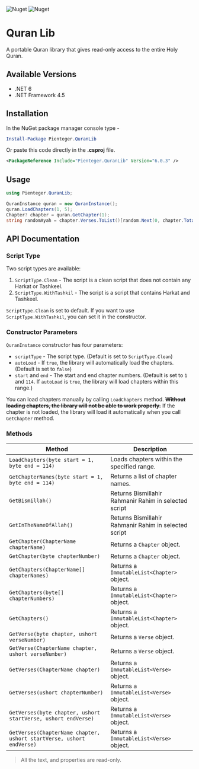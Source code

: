![Nuget](https://img.shields.io/nuget/dt/Pienteger.QuranLib?style=flat-square)
![Nuget](https://img.shields.io/nuget/v/Pienteger.QuranLib?style=flat-square)

# Quran Lib

A portable Quran library that gives read-only access to the entire Holy Quran.

## Available Versions

* .NET 6
* .NET Framework 4.5

## Installation

In the NuGet package manager console type -

```powershell
Install-Package Pienteger.QuranLib
```
Or paste this code directly in the **.csproj** file.

```xml
<PackageReference Include="Pienteger.QuranLib" Version="6.0.3" />
```

## Usage

```csharp
using Pienteger.QuranLib;
```
```csharp
QuranInstance quran = new QuranInstance();
quran.LoadChapters(1, 5);
Chapter? chapter = quran.GetChapter(1);
string randomAyah = chapter.Verses.ToList()[random.Next(0, chapter.TotalVerse)].Text;
```

## API Documentation

### Script Type

Two script types are available:

1. `ScriptType.Clean` - The script is a clean script that does not contain any Harkat or Tashkeel.
2. `ScriptType.WithTashkil` - The script is a script that contains Harkat and Tashkeel.

`ScriptType.Clean` is set to default. If you want to use `ScriptType.WithTashkil`, you can set it in the constructor.

### Constructor Parameters

`QuranInstance` constructor has four parameters:

* `scriptType` - The script type. (Default is set to `ScriptType.Clean`)
* `autoLoad` - If `true`, the library will automatically load the chapters. (Default is set to `false`)
* `start` and `end` - The start and end chapter numbers. (Default is set to `1` and `114`. If `autoLoad` is `true`, the library will load chapters within this range.)

You can load chapters manually by calling `LoadChapters` method. ~~**Without loading chapters, the library will not be able to work properly.**~~ If the chapter is not loaded, the library will load it automatically when you call `GetChapter` method.

### Methods


| Method                                                               | Description                                |
| -------------------------------------------------------------------- | ------------------------------------------ |
| `LoadChapters(byte start = 1, byte end = 114)`                       | Loads chapters within the specified range. |
| `GetChapterNames(byte start = 1, byte end = 114)`                    | Returns a list of chapter names.           |
| `GetBismillah()`											           | Returns Bismillahir Rahmanir  Rahim in selected script |
| `GetInTheNameOfAllah()`									           | Returns Bismillahir Rahmanir  Rahim in selected script |
| `GetChapter(ChapterName chapterName)`                                | Returns a `Chapter` object.                |
| `GetChapter(byte chapterNumber)`                                     | Returns a `Chapter` object.                |
| `GetChapters(ChapterName[] chapterNames)`                            | Returns a `ImmutableList<Chapter>` object. |
| `GetChapters(byte[] chapterNumbers)`                                 | Returns a `ImmutableList<Chapter>` object. |
| `GetChapters()`                                                      | Returns a `ImmutableList<Chapter>` object. |
| `GetVerse(byte chapter, ushort verseNumber)`                         | Returns a `Verse` object.                  |
| `GetVerse(ChapterName chapter, ushort verseNumber)`                  | Returns a `Verse` object.                  |
| `GetVerses(ChapterName chapter)`                                     | Returns a `ImmutableList<Verse>` object.   |
| `GetVerses(ushort chapterNumber)`                                    | Returns a `ImmutableList<Verse>` object.   |
| `GetVerses(byte chapter, ushort startVerse, ushort endVerse)`        | Returns a `ImmutableList<Verse>` object.   |
| `GetVerses(ChapterName chapter, ushort startVerse, ushort endVerse)` | Returns a `ImmutableList<Verse>` object.   |

> All the text, and properties are read-only.
